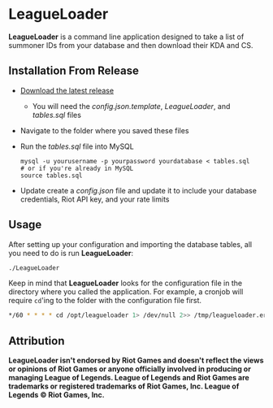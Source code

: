 # LeagueLoader

**LeagueLoader** is a command line application designed to take a
list of summoner IDs from your database and then download their
KDA and CS.

## Installation From Release

* [Download the latest release](https://github.com/NetaGaming/LeagueLoader/releases/tag/v1.5)
  * You will need the *config.json.template*, *LeagueLoader*, and *tables.sql*
	  files
* Navigate to the folder where you saved these files
* Run the *tables.sql* file into MySQL

	```
	mysql -u yourusername -p yourpassword yourdatabase < tables.sql
	# or if you're already in MySQL
	source tables.sql
	```
* Update create a *config.json* file and update it to include your database
  credentials, Riot API key, and your rate limits

## Usage

After setting up your configuration and importing the database tables, all you
need to do is run **LeagueLoader**:

```sh
./LeagueLoader
```

Keep in mind that **LeagueLoader** looks for the configuration file in the
directory where you called the application. For example, a cronjob will
require `cd`'ing to the folder with the configuration file first.

```sh
*/60 * * * * cd /opt/leagueloader 1> /dev/null 2>> /tmp/leagueloader.err && ./leagueloader 1> /dev/null 2>> /tmp/ll.err
```

## Attribution

**LeagueLoader isn't endorsed by Riot Games and doesn't reflect the views or opinions of Riot Games or anyone officially involved in producing or managing League of Legends. League of Legends and Riot Games are trademarks or registered trademarks of Riot Games, Inc. League of Legends © Riot Games, Inc.**
